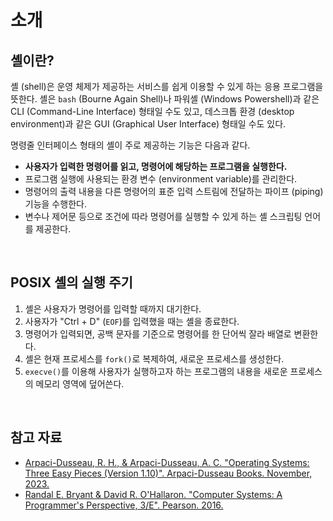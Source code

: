 # 소개

## 셸이란?

셸 (shell)은 운영 체제가 제공하는 서비스를 쉽게 이용할 수 있게 하는 응용 프로그램을 뜻한다. 셸은 `bash` (Bourne Again Shell)나 파워셸 (Windows Powershell)과 같은 CLI (Command-Line Interface) 형태일 수도 있고, 데스크톱 환경 (desktop environment)과 같은 GUI (Graphical User Interface) 형태일 수도 있다.

명령줄 인터페이스 형태의 셸이 주로 제공하는 기능은 다음과 같다.
- **사용자가 입력한 명령어를 읽고, 명령어에 해당하는 프로그램을 실행한다.**
- 프로그램 실행에 사용되는 환경 변수 (environment variable)를 관리한다.
- 명령어의 출력 내용을 다른 명령어의 표준 입력 스트림에 전달하는 파이프 (piping) 기능을 수행한다.
- 변수나 제어문 등으로 조건에 따라 명령어를 실행할 수 있게 하는 셸 스크립팅 언어를 제공한다.

<br>

## POSIX 셸의 실행 주기

1. 셸은 사용자가 명령어를 입력할 때까지 대기한다.
2. 사용자가 "Ctrl + D" (`EOF`)를 입력했을 때는 셸을 종료한다.
3. 명령어가 입력되면, 공백 문자를 기준으로 명령어를 한 단어씩 잘라 배열로 변환한다.
4. 셸은 현재 프로세스를 `fork()`로 복제하여, 새로운 프로세스를 생성한다.
5. `execve()`를 이용해 사용자가 실행하고자 하는 프로그램의 내용을 새로운 프로세스의 메모리 영역에 덮어쓴다.

<br>

## 참고 자료

- [Arpaci-Dusseau, R. H., & Arpaci-Dusseau, A. C. "Operating Systems: Three Easy Pieces (Version 1.10)". Arpaci-Dusseau Books. November, 2023.](https://pages.cs.wisc.edu/~remzi/OSTEP)
- [Randal E. Bryant & David R. O'Hallaron. "Computer Systems: A Programmer's Perspective, 3/E". Pearson. 2016.](https://csapp.cs.cmu.edu)